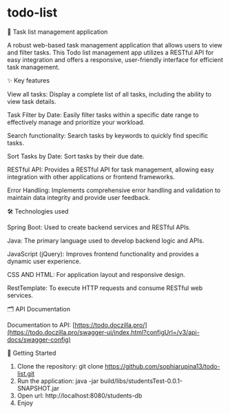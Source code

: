 # todo-list

📝 Task list management application

A robust web-based task management application that allows users to view and filter tasks. This Todo list management app utilizes a RESTful API for easy integration and offers a responsive, user-friendly interface for efficient task management.


✨ Key features

View all tasks: Display a complete list of all tasks, including the ability to view task details.

Task Filter by Date: Easily filter tasks within a specific date range to effectively manage and prioritize your workload.

Search functionality: Search tasks by keywords to quickly find specific tasks.

Sort Tasks by Date: Sort tasks by their due date.

RESTful API: Provides a RESTful API for task management, allowing easy integration with other applications or frontend frameworks.

Error Handling: Implements comprehensive error handling and validation to maintain data integrity and provide user feedback.


🛠️ Technologies used

Spring Boot: Used to create backend services and RESTful APIs.

Java: The primary language used to develop backend logic and APIs.

JavaScript (jQuery): Improves frontend functionality and provides a dynamic user experience.

CSS AND HTML: For application layout and responsive design.

RestTemplate: To execute HTTP requests and consume RESTful web services.


🗂️ API Documentation

Documentation to API: [https://todo.doczilla.pro/](https://todo.doczilla.pro/swagger-ui/index.html?configUrl=/v3/api-docs/swagger-config)

🚀 Getting Started
1. Clone the repository: git clone https://github.com/sophiarupina13/todo-list.git
2. Run the application: java -jar build/libs/studentsTest-0.0.1-SNAPSHOT.jar
3. Open url: http://localhost:8080/students-db
4. Enjoy
